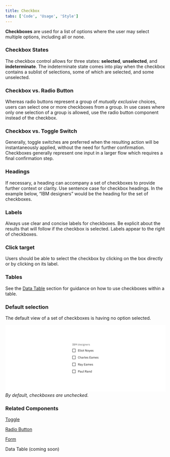 ```yaml
---
title: Checkbox
tabs: ['Code', 'Usage', 'Style']
---
```


**Checkboxes** are used for a list of options where the user may select multiple options, including all or none.

### Checkbox States

The checkbox control allows for three states: **selected**, **unselected**, and **indeterminate**. The indeterminate state comes into play when the checkbox contains a sublist of selections, some of which are selected, and some unselected.

### Checkbox vs. Radio Button

Whereas radio buttons represent a group of _mutually exclusive_ choices, users can select one or more checkboxes from a group. In use cases where only one selection of a group is allowed, use the radio button component instead of the checkbox.

### Checkbox vs. Toggle Switch

Generally, toggle switches are preferred when the resulting action will be instantaneously applied, without the need for further confirmation. Checkboxes generally represent one input in a larger flow which requires a final confirmation step.

### Headings

If necessary, a heading can accompany a set of checkboxes to provide further context or clarity. Use sentence case for checkbox headings. In the example below, “IBM designers” would be the heading for the set of checkboxes.

### Labels

Always use clear and concise labels for checkboxes. Be explicit about the results that will follow if the checkbox is selected. Labels appear to the right of checkboxes.

### Click target

Users should be able to select the checkbox by clicking on the box directly or by clicking on its label.

### Tables

See the [Data Table](/components/data-table/usage) section for guidance on how to use checkboxes within a table.

### Default selection

The default view of a set of checkboxes is having no option selected.

![The default state for checkboxes is unchecked.](images/checkbox-usage-1.png)  
_By default, checkboxes are unchecked._

### Related Components

[Toggle](/experimental/toggle)

[Radio Button](/experimental/radio-button)

[Form](/experimental/form)

Data Table (coming soon)
